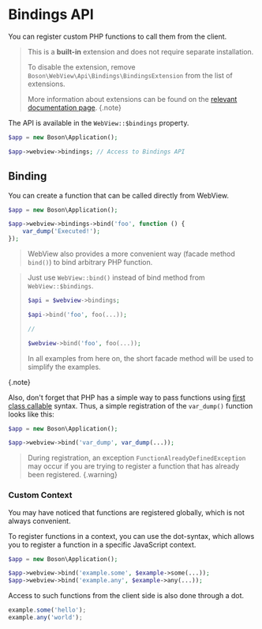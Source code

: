 # Bindings API

You can register custom PHP functions to call them from the client.

> This is a **built-in** extension and does not require separate installation.
>
> To disable the extension, remove `Boson\WebView\Api\Bindings\BindingsExtension`
> from the list of extensions.
>
> More information about extensions can be found on the [relevant documentation
> page](../05.webview/webview-extensions.md).
{.note}

The API is available in the `WebView::$bindings` property.

```php
$app = new Boson\Application();

$app->webview->bindings; // Access to Bindings API
```


## Binding

You can create a function that can be called directly from WebView.

```php
$app = new Boson\Application();

$app->webview->bindings->bind('foo', function () { 
    var_dump('Executed!');
});
```

> WebView also provides a more convenient way (facade method `bind()`) 
> to bind arbitrary PHP function.

> Just use `WebView::bind()` instead of bind method
> from `WebView::$bindings`.
> 
> ```php
> $api = $webview->bindings;
> 
> $api->bind('foo', foo(...));
> ```
> 
> ```php
> //
> 
> $webview->bind('foo', foo(...));
> ```
> 
> In all examples from here on, the short facade method will
> be used to simplify the examples.
>
{.note}

Also, don't forget that PHP has a simple way to pass functions using 
[first class callable](https://www.php.net/manual/en/functions.first_class_callable_syntax.php) 
syntax. Thus, a simple registration of the `var_dump()` function looks like this:

```php
$app = new Boson\Application();

$app->webview->bind('var_dump', var_dump(...));
```

> During registration, an exception `FunctionAlreadyDefinedException` 
> may occur if you are trying to register a function that has 
> already been registered.
{.warning}


### Custom Context

You may have noticed that functions are registered globally, 
which is not always convenient.

To register functions in a context, you can use the dot-syntax, which allows 
you to register a function in a specific JavaScript context.

```php
$app = new Boson\Application();

$app->webview->bind('example.some', $example->some(...));
$app->webview->bind('example.any', $example->any(...));
```

Access to such functions from the client side is also done through a dot.

```javascript
example.some('hello');
example.any('world');
```